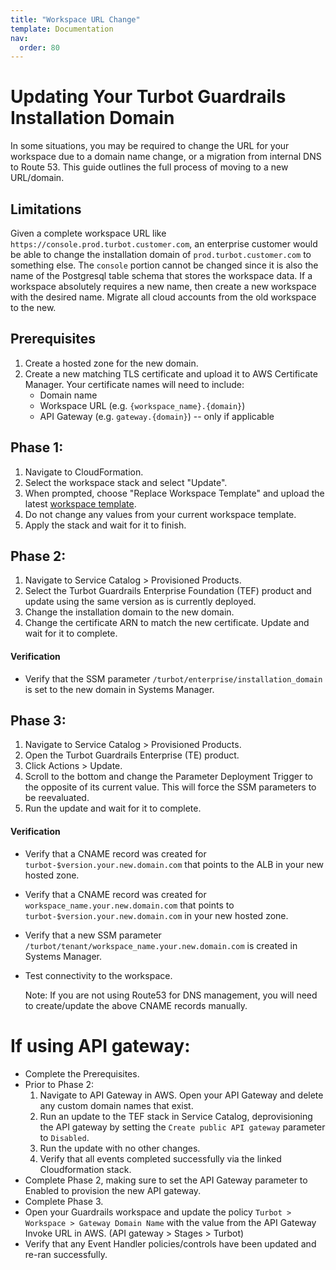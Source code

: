 ```yaml
---
title: "Workspace URL Change"
template: Documentation
nav:
  order: 80
---
```


# Updating Your Turbot Guardrails Installation Domain

In some situations, you may be required to change the URL for your workspace due
to a domain name change, or a migration from internal DNS to Route 53. This
guide outlines the full process of moving to a new URL/domain.

## Limitations
Given a complete workspace URL like `https://console.prod.turbot.customer.com`, an enterprise customer would be able to 
change the installation domain of `prod.turbot.customer.com` to something else.  The `console` portion cannot be 
changed since it is also the name of the Postgresql table schema that stores the workspace data.  If a workspace
absolutely requires a new name, then create a new workspace with the desired name.  Migrate all cloud accounts from 
the old workspace to the new. 


## Prerequisites

1. Create a hosted zone for the new domain.
2. Create a new matching TLS certificate and upload it to AWS Certificate
   Manager. Your certificate names will need to include:
   - Domain name
   - Workspace URL (e.g. `{workspace_name}.{domain}`)
   - API Gateway (e.g. `gateway.{domain}`) -- only if applicable

## Phase 1:

1. Navigate to CloudFormation.
2. Select the workspace stack and select "Update".
3. When prompted, choose "Replace Workspace Template" and upload the latest
   [workspace template](enterprise/installation/workspace-manager).
4. Do not change any values from your current workspace template.
5. Apply the stack and wait for it to finish.

## Phase 2:

1. Navigate to Service Catalog > Provisioned Products.
2. Select the Turbot Guardrails Enterprise Foundation (TEF) product and update using the
   same version as is currently deployed.
3. Change the installation domain to the new domain.
4. Change the certificate ARN to match the new certificate. Update and wait for
   it to complete.

#### Verification

- Verify that the SSM parameter `/turbot/enterprise/installation_domain` is set
  to the new domain in Systems Manager.

## Phase 3:

1. Navigate to Service Catalog > Provisioned Products.
2. Open the Turbot Guardrails Enterprise (TE) product.
3. Click Actions > Update.
4. Scroll to the bottom and change the Parameter Deployment Trigger to the
   opposite of its current value. This will force the SSM parameters to be
   reevaluated.
5. Run the update and wait for it to complete.

#### Verification

- Verify that a CNAME record was created for
  `turbot-$version.your.new.domain.com` that points to the ALB in your new
  hosted zone.
- Verify that a CNAME record was created for
  `workspace_name.your.new.domain.com` that points to
  `turbot-$version.your.new.domain.com` in your new hosted zone.
- Verify that a new SSM parameter
  `/turbot/tenant/workspace_name.your.new.domain.com` is created in Systems
  Manager.
- Test connectivity to the workspace.

    <div className="alert alert-warning">
    Note: If you are not using Route53 for DNS management, you will need to create/update the above CNAME records manually.
    </div>

# If using API gateway:

- Complete the Prerequisites.
- Prior to Phase 2:
  1.  Navigate to API Gateway in AWS. Open your API Gateway and delete any
      custom domain names that exist.
  2.  Run an update to the TEF stack in Service Catalog, deprovisioning the API
      gateway by setting the `Create public API gateway` parameter to
      `Disabled`.
  3.  Run the update with no other changes.
  4.  Verify that all events completed successfully via the linked
      Cloudformation stack.
- Complete Phase 2, making sure to set the API Gateway parameter to Enabled to
  provision the new API gateway.
- Complete Phase 3.
- Open your Guardrails workspace and update the policy
  `Turbot > Workspace > Gateway Domain Name` with the value from the API Gateway
  Invoke URL in AWS. (API gateway > Stages > Turbot)
- Verify that any Event Handler policies/controls have been updated and re-ran
  successfully.
